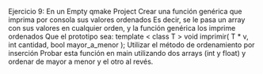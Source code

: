   Ejercicio 9:
En un Empty qmake Project
Crear una función genérica que imprima por consola sus valores ordenados
Es decir, se le pasa un array con sus valores en cualquier orden, y la función genérica los imprime ordenados
Que el prototipo sea: template < class T > void imprimir( T * v, int cantidad, bool mayor_a_menor );
Utilizar el método de ordenamiento por inserción
Probar esta función en main utilizando dos arrays (int y float) y ordenar de mayor a menor y el otro al revés.
